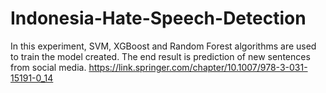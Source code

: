 # Indonesia-Hate-Speech-Detection
In this experiment, SVM, XGBoost and Random Forest algorithms are used to train the model created. The end result is prediction of new sentences from social media.
https://link.springer.com/chapter/10.1007/978-3-031-15191-0_14
